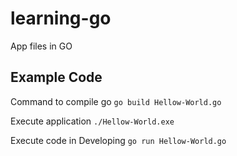 # learning-go
App files in GO

## Example Code

Command to compile go
``` go build Hellow-World.go ```

Execute application
``` ./Hellow-World.exe ```

Execute code in Developing
``` go run Hellow-World.go ```
